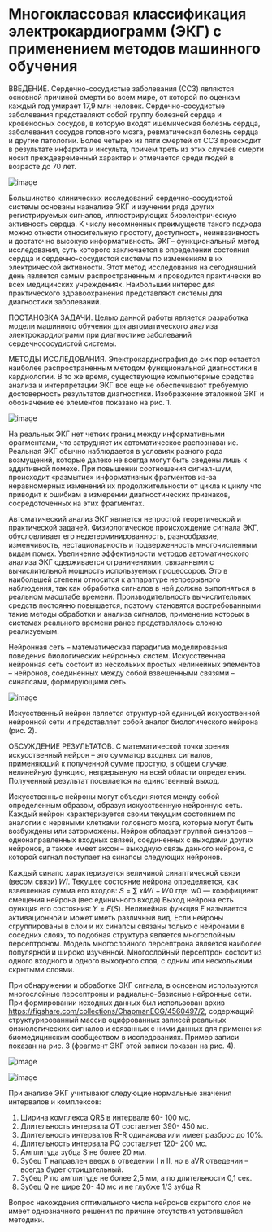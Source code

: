 # Многоклассовая классификация электрокардиограмм (ЭКГ) с применением методов машинного обучения




ВВЕДЕНИЕ.
Сердечно-сосудистые заболевания (ССЗ) являются основной причиной смерти во всем мире, от которой по оценкам каждый год умирает 17,9 млн человек. Сердечно-сосудистые заболевания представляют собой группу болезней сердца и кровеносных сосудов, в которую входят ишемическая болезнь сердца, заболевания сосудов головного мозга, ревматическая болезнь сердца и другие патологии.  Более четырех из пяти смертей от ССЗ происходит в результате инфаркта и инсульта, причем треть из этих случаев смерти носит преждевременный характер и отмечается среди людей в возрасте до 70 лет.


![image](https://user-images.githubusercontent.com/112484521/206157271-6949aab1-f6c1-4e62-bbd5-42aed14534ba.png)

Большинство клинических исследований сердечно-сосудистой системы основаны наанализе ЭКГ и изучении ряда других регистрируемых сигналов, иллюстрирующих биоэлектрическую активность сердца. К числу несомненных преимуществ такого подхода можно отнести относительную простоту, доступность, неинвазивность и достаточно высокую информативность. ЭКГ– функциональный метод исследования, суть которого заключается в определении состояния сердца и сердечно-сосудистой системы по изменениям в их
электрической активности. Этот метод исследования на сегодняшний день является самым распространенным и проводится практически во всех медицинских учреждениях.
Наибольший интерес для практического здравоохранения представляют системы для диагностики заболеваний.

ПОСТАНОВКА ЗАДАЧИ.
Целью данной работы является разработка модели машинного обучения для автоматического анализа электрокардиограмм при диагностике заболеваний сердечнососудистой системы.


МЕТОДЫ ИССЛЕДОВАНИЯ.
Электрокардиография до сих пор остается наиболее распространенным методом функциональной диагностики в кардиологии. В то же время, существующие компьютерные средства анализа и интерпретации ЭКГ все еще не обеспечивают требуемую достоверность результатов диагностики. Изображение эталонной ЭКГ и обозначение ее
элементов показано на рис. 1.


![image](https://user-images.githubusercontent.com/112484521/206164737-7367c5fa-7c42-435a-ad39-325d9fff7a1f.png)


На реальных ЭКГ нет четких границ между информативными фрагментами, что затрудняет их автоматическое распознавание. Реальная ЭКГ обычно наблюдается в условиях разного
рода возмущений, которые далеко не всегда могут быть сведены лишь к аддитивной помехе. При повышении соотношения сигнал-шум, происходит «размытие» информативных фрагментов из-за неравномерных изменений их продолжительности от цикла к циклу что приводит к ошибкам в измерении диагностических признаков, сосредоточенных на этих фрагментах.

Автоматический анализ ЭКГ является непростой теоретической и практической задачей. Физиологическое происхождение сигнала ЭКГ, обусловливает его недетерминированность,
разнообразие, изменчивость, нестационарность и подверженность многочисленным видам помех. Увеличение эффективности методов автоматического анализа ЭКГ сдерживается ограничениями, связанными с вычислительной мощность используемых процессоров. Это в наибольшей степени относится к аппаратуре непрерывного наблюдения, так как обработка сигналов в ней должна выполняться в реальном масштабе времени. Производительность вычислительных средств постоянно повышается, поэтому становятся востребованными такие методы обработки и анализа сигналов, применение которых в системах реального времени ранее представлялось сложно реализуемым.

Нейронная сеть – математическая парадигма моделирования поведения биологических нейронных систем. Искусственная нейронная сеть состоит из нескольких простых нелинейных
элементов – нейронов, соединенных между собой взвешенными связями – синапсами, формирующими сеть.


![image](https://user-images.githubusercontent.com/112484521/206167536-8c923631-df24-441b-b5dc-e7709fd545fd.png)


Искусственный нейрон является структурной единицей искусственной нейронной сети и представляет собой аналог биологического нейрона (рис. 2).


ОБСУЖДЕНИЕ РЕЗУЛЬТАТОВ.
С математической точки зрения искусственный нейрон – это сумматор входных сигналов, применяющий к полученной сумме простую, в общем случае, нелинейную функцию, непрерывную на всей области определения. Полученный результат посылается на единственный выход.


Искусственные нейроны могут объединяются между собой определенным образом, образуя искусственную нейронную сеть. Каждый нейрон характеризуется своим текущим состоянием по аналогии с нервными клетками головного мозга, которые могут быть возбуждены или заторможены. Нейрон обладает группой синапсов – однонаправленных входных связей, соединенных с выходами других нейронов, а также имеет аксон – выходную связь данного нейрона, с которой сигнал поступает на синапсы следующих нейронов.

Каждый синапс характеризуется величиной синаптической связи (весом связи) 𝑊𝑖. Текущее состояние нейрона определяется, как взвешенная сумма его входов:
 𝑆 = ∑ 𝑥𝑖𝑊𝑖 + 𝑊0
где: w0 — коэффициент смещения нейрона (вес единичного входа)
Выход нейрона есть функция его состояния:
𝑌 = 𝐹(𝑆).
Нелинейная функция F называется активационной и может иметь различный вид. Если нейроны сгруппированы в слои и их синапсы связаны только с нейронами в соседних слоях, то подобная структура является многослойным персептроном. Модель многослойного персептрона является наиболее популярной и широко изученной. Многослойный персептрон состоит из одного входного и одного выходного слоя, с одним или несколькими скрытыми слоями.

При обнаружении и обработке ЭКГ сигнала, в основном используются многослойные персептроны и радиально-базисные нейронные сети.
При формировании исходных данных был использован архив https://figshare.com/collections/ChapmanECG/4560497/2, содержащий структурированный массив оцифрованных записей реальных физиологических сигналов и связанных с ними данных для применения биомедицинским сообществом в исследованиях. Пример записи показан на рис. 3 (фрагмент ЭКГ этой записи показан на рис. 4).


![image](https://user-images.githubusercontent.com/112484521/206201926-2634340d-9a03-4975-a15c-b7d88bc2cf07.png)


![image](https://user-images.githubusercontent.com/112484521/206202332-c5dea40c-68f8-4e5c-8ba7-12062b4a2aa0.png)


При анализе ЭКГ учитывают следующие нормальные значения интервалов и комплексов:
1. Ширина комплекса QRS в интервале 60- 100 мс.
2. Длительность интервала QT составляет 390- 450 мс.
3. Длительность интервалов R-R одинакова или имеет разброс до 10%.
4. Длительность интервала PQ составляет 120- 200 мс.
5. Амплитуда зубца S не более 20 мм.
6. Зубец T направлен вверх в отведении I и II, но в aVR отведении – всегда будет отрицательный.
7. Зубец Р по амплитуде не более 2,5 мм, а по длительности 0,1 сек.
8. Зубец Q не шире 20- 40 мс и не глубже 1/3 зубца R


Вопрос нахождения оптимального числа нейронов скрытого слоя не имеет однозначного решения по причине отсутствия устоявшейся методики.

